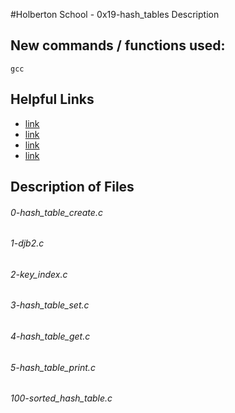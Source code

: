 #Holberton School - 0x19-hash_tables
Description
## New commands / functions used:
``gcc``
## Helpful Links
* [link](https://www.youtube.com/watch?v=MfhjkfocRR0)
* [link](https://en.wikipedia.org/wiki/Hash_function)
* [link](https://en.wikipedia.org/wiki/Hash_table)
* [link](http://www.cse.yorku.ca/%7Eoz/hash.html)

## Description of Files
<h6>0-hash_table_create.c</h6>

<h6>1-djb2.c</h6>

<h6>2-key_index.c</h6>

<h6>3-hash_table_set.c</h6>

<h6>4-hash_table_get.c</h6>

<h6>5-hash_table_print.c</h6>

<h6>100-sorted_hash_table.c</h6>

